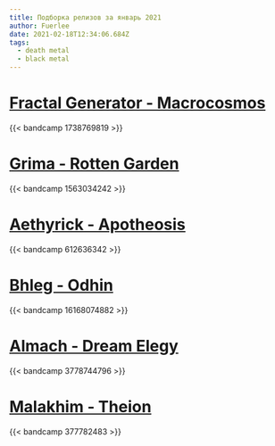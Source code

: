 ```yaml
---
title: Подборка релизов за январь 2021
author: Fuerlee
date: 2021-02-18T12:34:06.684Z
tags:
  - death metal
  - black metal
---
```

# [Fractal Generator - Macrocosmos](https://fractalgeneratorofficial.bandcamp.com/)

{{< bandcamp 1738769819 >}}

# [Grima - Rotten Garden](https://grima.bandcamp.com/album/rotten-garden)

{{< bandcamp 1563034242 >}}

# [Aethyrick - Apotheosis](https://aethyrick.bandcamp.com/album/apotheosis)

{{< bandcamp 612636342 >}}

# [Bhleg - Odhin](https://bhleg.bandcamp.com/album/dhin)

{{< bandcamp 16168074882 >}}

# [Almach - Dream Elegy](https://almach.bandcamp.com/album/dream-elegy)

{{< bandcamp 3778744796 >}}

# [Malakhim - Theion](https://malakhim.bandcamp.com/album/theion)

{{< bandcamp 377782483 >}}

